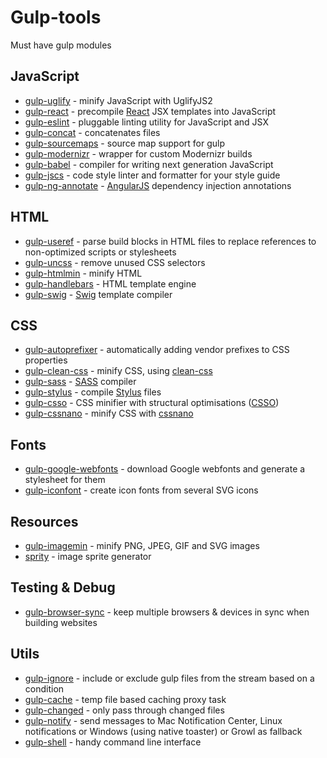 # Gulp-tools
Must have gulp modules

## JavaScript
- [gulp-uglify](https://github.com/terinjokes/gulp-uglify) - minify JavaScript with UglifyJS2
- [gulp-react](https://github.com/sindresorhus/gulp-react) - precompile [React](https://facebook.github.io/react/) JSX templates into JavaScript
- [gulp-eslint](https://github.com/adametry/gulp-eslint) - pluggable linting utility for JavaScript and JSX
- [gulp-concat](https://github.com/contra/gulp-concat) - concatenates files
- [gulp-sourcemaps](https://github.com/floridoo/gulp-sourcemaps) - source map support for gulp
- [gulp-modernizr](https://github.com/doctyper/gulp-modernizr) - wrapper for custom Modernizr builds
- [gulp-babel](https://github.com/babel/gulp-babel) - compiler for writing next generation JavaScript
- [gulp-jscs](https://github.com/jscs-dev/gulp-jscs) - code style linter and formatter for your style guide
- [gulp-ng-annotate](https://github.com/Kagami/gulp-ng-annotate) - [AngularJS](https://github.com/angular/angular.js) dependency injection annotations 

## HTML
- [gulp-useref](https://github.com/jonkemp/gulp-useref) - parse build blocks in HTML files to replace references to non-optimized scripts or stylesheets
- [gulp-uncss](https://github.com/ben-eb/gulp-uncss) - remove unused CSS selectors
- [gulp-htmlmin](https://github.com/jonschlinkert/gulp-htmlmin) - minify HTML
- [gulp-handlebars](https://github.com/lazd/gulp-handlebars) - HTML template engine
- [gulp-swig](https://github.com/colynb/gulp-swig) - [Swig](https://github.com/paularmstrong/swig) template compiler

## CSS
- [gulp-autoprefixer](https://github.com/sindresorhus/gulp-autoprefixer) - automatically adding vendor prefixes to CSS properties
- [gulp-clean-css](https://github.com/scniro/gulp-clean-css) - minify CSS, using [clean-css](https://github.com/jakubpawlowicz/clean-css)
- [gulp-sass](https://github.com/dlmanning/gulp-sass) - [SASS](https://github.com/sass/sass) compiler
- [gulp-stylus](https://github.com/stevelacy/gulp-stylus) - compile [Stylus](http://stylus-lang.com/) files
- [gulp-csso](https://github.com/ben-eb/gulp-csso) - CSS minifier with structural optimisations ([CSSO](https://github.com/css/csso))
- [gulp-cssnano](https://github.com/ben-eb/gulp-cssnano) - minify CSS with [cssnano](https://github.com/ben-eb/cssnano)


## Fonts
- [gulp-google-webfonts](https://github.com/battlesnake/gulp-google-webfonts) - download Google webfonts and generate a stylesheet for them
- [gulp-iconfont](https://github.com/nfroidure/gulp-iconfont) - create icon fonts from several SVG icons

## Resources
- [gulp-imagemin](https://github.com/sindresorhus/gulp-imagemin) - minify PNG, JPEG, GIF and SVG images
- [sprity](https://github.com/sprity/sprity) - image sprite generator

## Testing & Debug
- [gulp-browser-sync](https://github.com/BrowserSync/gulp-browser-sync) - keep multiple browsers & devices in sync when building websites

## Utils
- [gulp-ignore](https://github.com/robrich/gulp-ignore) - include or exclude gulp files from the stream based on a condition
- [gulp-cache](https://github.com/jgable/gulp-cache) - temp file based caching proxy task
- [gulp-changed](https://github.com/sindresorhus/gulp-changed) - only pass through changed files
- [gulp-notify](https://github.com/mikaelbr/gulp-notify) - send messages to Mac Notification Center, Linux notifications or Windows (using native toaster) or Growl as fallback
- [gulp-shell](https://github.com/sun-zheng-an/gulp-shell) - handy command line interface